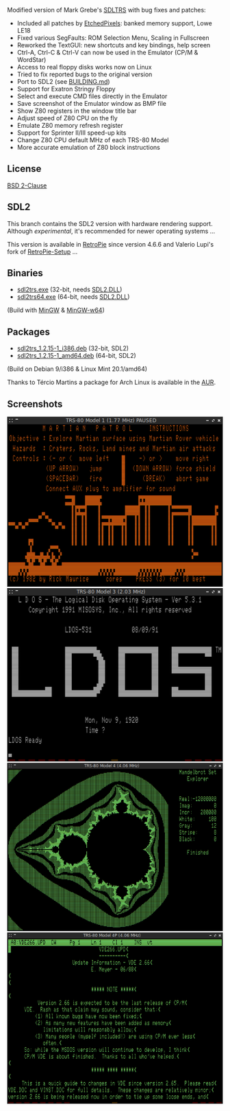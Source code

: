 Modified version of Mark Grebe's [SDLTRS] with bug fixes and patches:

  * Included all patches by [EtchedPixels]: banked memory support, Lowe LE18
  * Fixed various SegFaults: ROM Selection Menu, Scaling in Fullscreen
  * Reworked the TextGUI: new shortcuts and key bindings, help screen
  * Ctrl-A, Ctrl-C & Ctrl-V can now be used in the Emulator (CP/M & WordStar)
  * Access to real floppy disks works now on Linux
  * Tried to fix reported bugs to the original version
  * Port to SDL2 (see [BUILDING.md])
  * Support for Exatron Stringy Floppy
  * Select and execute CMD files directly in the Emulator
  * Save screenshot of the Emulator window as BMP file
  * Show Z80 registers in the window title bar
  * Adjust speed of Z80 CPU on the fly
  * Emulate Z80 memory refresh register
  * Support for Sprinter II/III speed-up kits
  * Change Z80 CPU default MHz of each TRS-80 Model
  * More accurate emulation of Z80 block instructions

## License

  [BSD 2-Clause](LICENSE)

## SDL2

This branch contains the SDL2 version with hardware rendering support.
Although *experimental*, it's recommended for newer operating systems ...

This version is available in [RetroPie] since version 4.6.6 and Valerio
Lupi's fork of [RetroPie-Setup] ...

## Binaries

  * [sdl2trs.exe]    (32-bit, needs [SDL2.DLL])
  * [sdl2trs64.exe]  (64-bit, needs [SDL2.DLL])

(Build with [MinGW] & [MinGW-w64])

## Packages

  * [sdl2trs_1.2.15-1_i386.deb]   (32-bit, SDL2)
  * [sdl2trs_1.2.15-1_amd64.deb]  (64-bit, SDL2)

(Build on Debian 9/i386 & Linux Mint 20.1/amd64)

Thanks to Tércio Martins a package for Arch Linux is available in the [AUR].

## Screenshots

![screenshot](screenshots/sdltrs01.png)
![screenshot](screenshots/sdltrs02.png)
![screenshot](screenshots/sdltrs03.png)
![screenshot](screenshots/sdltrs04.png)

[AUR]: https://aur.archlinux.org/packages/sdl2trs/
[BUILDING.md]: BUILDING.md
[EtchedPixels]: https://www.github.com/EtchedPixels/xtrs
[MinGW]: http://www.mingw.org
[MinGW-w64]: http://mingw-w64.org
[RetroPie]: https://github.com/RetroPie
[RetroPie-Setup]: https://github.com/valerino/RetroPie-Setup
[SDL2.DLL]: https://www.libsdl.org/download-2.0.php
[SDLTRS]: http://sdltrs.sourceforge.net
[sdl2trs.exe]: bin/sdl2trs.exe
[sdl2trs64.exe]: bin/sdl2trs64.exe
[sdl2trs_1.2.15-1_i386.deb]: bin/sdl2trs_1.2.15-1_i386.deb
[sdl2trs_1.2.15-1_amd64.deb]: bin/sdl2trs_1.2.15-1_amd64.deb
